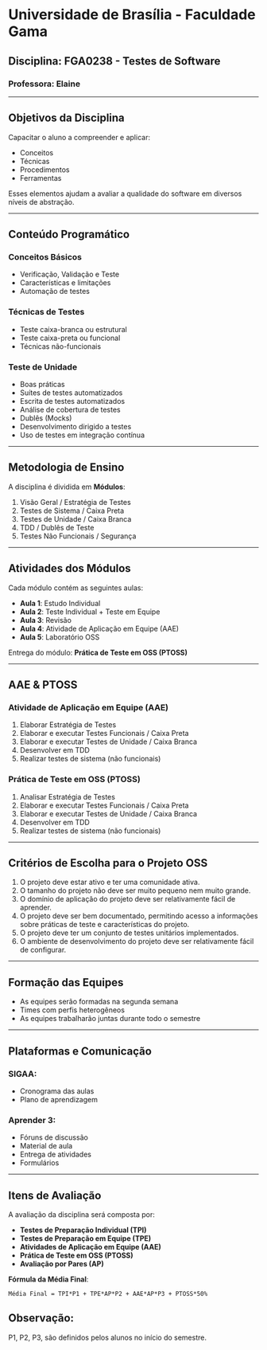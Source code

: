 # Universidade de Brasília - Faculdade Gama
## Disciplina: FGA0238 - Testes de Software

### Professora: Elaine

---

## Objetivos da Disciplina

Capacitar o aluno a compreender e aplicar:
- Conceitos
- Técnicas
- Procedimentos
- Ferramentas

Esses elementos ajudam a avaliar a qualidade do software em diversos níveis de abstração.

---

## Conteúdo Programático

### Conceitos Básicos
- Verificação, Validação e Teste
- Características e limitações
- Automação de testes

### Técnicas de Testes
- Teste caixa-branca ou estrutural
- Teste caixa-preta ou funcional
- Técnicas não-funcionais

### Teste de Unidade
- Boas práticas
- Suítes de testes automatizados
- Escrita de testes automatizados
- Análise de cobertura de testes
- Dublês (Mocks)
- Desenvolvimento dirigido a testes
- Uso de testes em integração contínua

---

## Metodologia de Ensino

A disciplina é dividida em **Módulos**:

1. Visão Geral / Estratégia de Testes
2. Testes de Sistema / Caixa Preta
3. Testes de Unidade / Caixa Branca
4. TDD / Dublês de Teste
5. Testes Não Funcionais / Segurança

---

## Atividades dos Módulos

Cada módulo contém as seguintes aulas:

- **Aula 1**: Estudo Individual
- **Aula 2**: Teste Individual + Teste em Equipe
- **Aula 3**: Revisão
- **Aula 4**: Atividade de Aplicação em Equipe (AAE)
- **Aula 5**: Laboratório OSS

Entrega do módulo: **Prática de Teste em OSS (PTOSS)**

---

## AAE & PTOSS

### Atividade de Aplicação em Equipe (AAE)

1. Elaborar Estratégia de Testes
2. Elaborar e executar Testes Funcionais / Caixa Preta
3. Elaborar e executar Testes de Unidade / Caixa Branca
4. Desenvolver em TDD
5. Realizar testes de sistema (não funcionais)

### Prática de Teste em OSS (PTOSS)

1. Analisar Estratégia de Testes
2. Elaborar e executar Testes Funcionais / Caixa Preta
3. Elaborar e executar Testes de Unidade / Caixa Branca
4. Desenvolver em TDD
5. Realizar testes de sistema (não funcionais)

---

## Critérios de Escolha para o Projeto OSS

1. O projeto deve estar ativo e ter uma comunidade ativa.
2. O tamanho do projeto não deve ser muito pequeno nem muito grande.
3. O domínio de aplicação do projeto deve ser relativamente fácil de aprender.
4. O projeto deve ser bem documentado, permitindo acesso a informações sobre práticas de teste e características do projeto.
5. O projeto deve ter um conjunto de testes unitários implementados.
6. O ambiente de desenvolvimento do projeto deve ser relativamente fácil de configurar.

---

## Formação das Equipes

- As equipes serão formadas na segunda semana
- Times com perfis heterogêneos
- As equipes trabalharão juntas durante todo o semestre

---

## Plataformas e Comunicação

### SIGAA:
- Cronograma das aulas
- Plano de aprendizagem

### Aprender 3:
- Fóruns de discussão
- Material de aula
- Entrega de atividades
- Formulários

---

## Itens de Avaliação

A avaliação da disciplina será composta por:

- **Testes de Preparação Individual (TPI)**
- **Testes de Preparação em Equipe (TPE)**
- **Atividades de Aplicação em Equipe (AAE)**
- **Prática de Teste em OSS (PTOSS)**
- **Avaliação por Pares (AP)**

**Fórmula da Média Final**:

```text
Média Final = TPI*P1 + TPE*AP*P2 + AAE*AP*P3 + PTOSS*50%
```

## Observação:
P1, P2, P3, são definidos pelos alunos no início do semestre.
